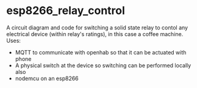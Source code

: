 # esp8266_relay_control
A circuit diagram and code for switching a solid state relay to contol any electrical device (within relay's ratings), in this case a coffee machine. Uses:
* MQTT to communicate with openhab so that it can be actuated with phone
* A physical switch at the device so switching can be performed locally also
* nodemcu on an esp8266
